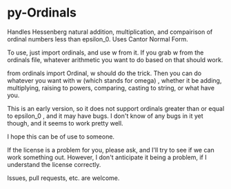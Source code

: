 # py-Ordinals
Handles Hessenberg natural addition, multiplication, and compairison of ordinal numbers less than epsilon_0. Uses Cantor Normal Form. 

To use, just import ordinals, and use w from it.
If you grab w from the ordinals file, whatever arithmetic you want to do based on that should work.

from ordinals import Ordinal, w
should do the trick. Then you can do whatever you want with w (which stands for omega) , whether it be adding, multiplying, raising to powers, comparing, casting to string, or what have you.

This is an early version, so it does not support ordinals greater than or equal to epsilon_0 , and it may have bugs.
I don't know of any bugs in it yet though, and it seems to work pretty well.

I hope this can be of use to someone.

If the license is a problem for you, please ask, and I'll try to see if we can work something out. However, I don't anticipate it being a problem, if I understand the license correctly.

Issues, pull requests, etc. are welcome.
